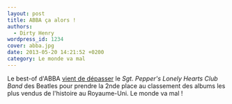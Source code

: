 ```yaml
---
layout: post
title: ABBA ça alors !
authors:
  - Dirty Henry
wordpress_id: 1234
cover: abba.jpg
date: 2013-05-20 14:21:52 +0200
category: Le monde va mal
---
```


Le best-of d'ABBA [vient de dépasser][1] le _Sgt. Pepper's Lonely Hearts Club
Band_ des Beatles pour prendre la 2nde place au classement des albums les plus
vendus de l'histoire au Royaume-Uni. Le monde va mal !

[1]:
  https://www.nme.com/news/music/abba-8-1258984
  "ABBA’s ‘Gold’ overtakes’ ‘Sgt. Pepper’s’ to become UK’s second biggest selling album of all time"
